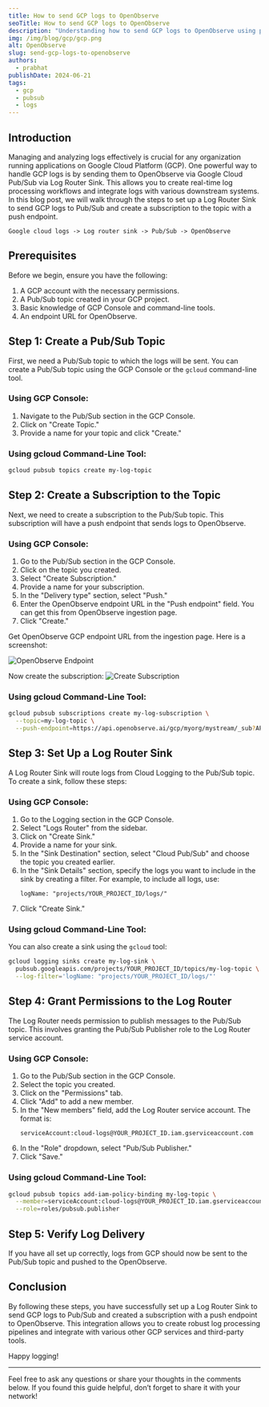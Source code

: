 ```yaml
---
title: How to send GCP logs to OpenObserve
seoTitle: How to send GCP logs to OpenObserve
description: "Understanding how to send GCP logs to OpenObserve using pub sub and OpenObserve builtin support"
img: /img/blog/gcp/gcp.png
alt: OpenObserve
slug: send-gcp-logs-to-openobserve
authors: 
  - prabhat
publishDate: 2024-06-21
tags:
  - gcp
  - pubsub
  - logs
---
```


## Introduction

Managing and analyzing logs effectively is crucial for any organization running applications on Google Cloud Platform (GCP). One powerful way to handle GCP logs is by sending them to OpenObserve via Google Cloud Pub/Sub via Log Router Sink. This allows you to create real-time log processing workflows and integrate logs with various downstream systems. In this blog post, we will walk through the steps to set up a Log Router Sink to send GCP logs to Pub/Sub and create a subscription to the topic with a push endpoint.

```
Google cloud logs -> Log router sink -> Pub/Sub -> OpenObserve
```

## Prerequisites

Before we begin, ensure you have the following:

1. A GCP account with the necessary permissions.
2. A Pub/Sub topic created in your GCP project.
3. Basic knowledge of GCP Console and command-line tools.
4. An endpoint URL for OpenObserve.

## Step 1: Create a Pub/Sub Topic

First, we need a Pub/Sub topic to which the logs will be sent. You can create a Pub/Sub topic using the GCP Console or the `gcloud` command-line tool.

### Using GCP Console:

1. Navigate to the Pub/Sub section in the GCP Console.
2. Click on "Create Topic."
3. Provide a name for your topic and click "Create."

### Using gcloud Command-Line Tool:

```bash
gcloud pubsub topics create my-log-topic
```

## Step 2: Create a Subscription to the Topic

Next, we need to create a subscription to the Pub/Sub topic. This subscription will have a push endpoint that sends logs to OpenObserve.

### Using GCP Console:

1. Go to the Pub/Sub section in the GCP Console.
2. Click on the topic you created.
3. Select "Create Subscription."
4. Provide a name for your subscription.
5. In the "Delivery type" section, select "Push."
6. Enter the OpenObserve endpoint URL in the "Push endpoint" field. You can get this from OpenObserve ingestion page.
7. Click "Create."

Get OpenObserve GCP endpoint URL from the ingestion page. Here is a screenshot:

![OpenObserve Endpoint](/img/blog/gcp/gcp_ingestion.png)

Now create the subscription:
![Create Subscription](/img/blog/gcp/pubsub1.png)

### Using gcloud Command-Line Tool:

```bash
gcloud pubsub subscriptions create my-log-subscription \
  --topic=my-log-topic \
  --push-endpoint=https://api.openobserve.ai/gcp/myorg/mystream/_sub?API-Key=aBJhYkqhdEBvcub2JzZXJ2ZS5haTp0YUtKZEJRbVc1ZkNLSnFS
```

## Step 3: Set Up a Log Router Sink

A Log Router Sink will route logs from Cloud Logging to the Pub/Sub topic. To create a sink, follow these steps:

### Using GCP Console:

1. Go to the Logging section in the GCP Console.
2. Select "Logs Router" from the sidebar.
3. Click on "Create Sink."
4. Provide a name for your sink.
5. In the "Sink Destination" section, select "Cloud Pub/Sub" and choose the topic you created earlier.
6. In the "Sink Details" section, specify the logs you want to include in the sink by creating a filter. For example, to include all logs, use:
    ```
    logName: "projects/YOUR_PROJECT_ID/logs/"
    ```
7. Click "Create Sink."

### Using gcloud Command-Line Tool:

You can also create a sink using the `gcloud` tool:

```bash
gcloud logging sinks create my-log-sink \
  pubsub.googleapis.com/projects/YOUR_PROJECT_ID/topics/my-log-topic \
  --log-filter='logName: "projects/YOUR_PROJECT_ID/logs/"'
```

## Step 4: Grant Permissions to the Log Router

The Log Router needs permission to publish messages to the Pub/Sub topic. This involves granting the Pub/Sub Publisher role to the Log Router service account.

### Using GCP Console:

1. Go to the Pub/Sub section in the GCP Console.
2. Select the topic you created.
3. Click on the "Permissions" tab.
4. Click "Add" to add a new member.
5. In the "New members" field, add the Log Router service account. The format is:
    ```
    serviceAccount:cloud-logs@YOUR_PROJECT_ID.iam.gserviceaccount.com
    ```
6. In the "Role" dropdown, select "Pub/Sub Publisher."
7. Click "Save."

### Using gcloud Command-Line Tool:

```bash
gcloud pubsub topics add-iam-policy-binding my-log-topic \
  --member=serviceAccount:cloud-logs@YOUR_PROJECT_ID.iam.gserviceaccount.com \
  --role=roles/pubsub.publisher
```

## Step 5: Verify Log Delivery

If you have all set up correctly, logs from GCP should now be sent to the Pub/Sub topic and pushed to the OpenObserve. 

## Conclusion

By following these steps, you have successfully set up a Log Router Sink to send GCP logs to Pub/Sub and created a subscription with a push endpoint to OpenObserve. This integration allows you to create robust log processing pipelines and integrate with various other GCP services and third-party tools.

Happy logging!

---

Feel free to ask any questions or share your thoughts in the comments below. If you found this guide helpful, don’t forget to share it with your network!

